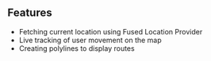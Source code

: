 ## Features
- Fetching current location using Fused Location Provider
- Live tracking of user movement on the map
- Creating polylines to display routes
